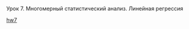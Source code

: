 Урок 7. Многомерный статистический анализ. Линейная регрессия

[hw7](https://nbviewer.org/urls/bitbucket.org/raduntsev/tv/raw/0c1e81d524720ecc81d033b04133f24001471341/7/hw7.ipynb)